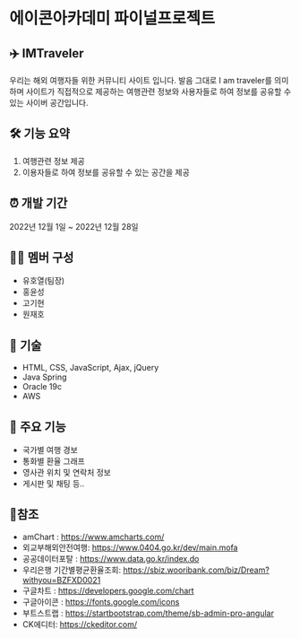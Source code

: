 # 에이콘아카데미 파이널프로젝트
## ✈️ IMTraveler
우리는 해외 여행자들 위한 커뮤니티 사이트 입니다.
발음 그대로 I am traveler를 의미하며 사이트가 직접적으로 제공하는 여행관련 정보와 사용자들로 하여 정보를 공유할 수 있는 사이버 공간입니다.
    
## 🛠 기능 요약
1. 여행관련 정보 제공
2. 이용자들로 하여 정보를 공유할 수 있는 공간을 제공

## ⏰ 개발 기간
2022년 12월 1일 ~ 2022년 12월 28일      

## 👩‍💻 멤버 구성
- 유호열(팀장)
- 홍윤성
- 고기현
- 원재호  

## 📌 기술
- HTML, CSS, JavaScript, Ajax, jQuery
- Java Spring
- Oracle 19c
- AWS

## 📌 주요 기능
- 국가별 여행 경보
- 통화별 환율 그래프
- 영사관 위치 및 연락처 정보
- 게시판 및 채팅 등..

## 📑참조
- amChart : https://www.amcharts.com/
- 외교부해외안전여행: https://www.0404.go.kr/dev/main.mofa
- 공공데이터포탈 : https://www.data.go.kr/index.do
- 우리은행 기간별평균환율조회: https://sbiz.wooribank.com/biz/Dream?withyou=BZFXD0021
- 구글차트 : https://developers.google.com/chart
- 구글아이콘 : https://fonts.google.com/icons
- 부트스트랩 : https://startbootstrap.com/theme/sb-admin-pro-angular
- CK에디터: https://ckeditor.com/


